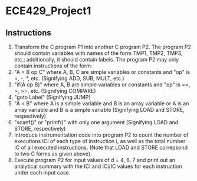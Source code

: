 # ECE429_Project1

## Instructions

1. Transform the C program P1 into another C program P2. The program P2 should contain variables with names of the form TMP1, TMP2, TMP3, etc.; additionally, it should contain labels. The program P2 may only contain instructions of the form:
  1. "A = B op C" where A, B, C are simple variables or constants and "op" is +, -, *, etc. (Signifying ADD, SUB, MULT, etc.)
  2. "if(A op B)" where A, B are simple variables or constants and "op" is ==, >, >=, etc. (Signifying COMPARE)
  3. "goto Label" (Signifying JUMP)
  4. "A = B" where A is a simple variable and B is an array variable or A is an array variable and B is a simple variable (Signifying LOAD and STORE, respectively)
  5. "scanf()" or "printf()" with only one argument (Signifying LOAD and STORE, respectively)
2. Introduce instrumentation code into program P2 to count the number of executions ICi of each type of instruction i, as well as the total number IC of all executed instructions. (Note that LOAD and STORE correpsond to two C forms as given above).
3. Execute program P2 for input values of d = 4, 6, 7 and print out an analytical summary with the ICi and ICi/IC values for each instruction under each input case.
